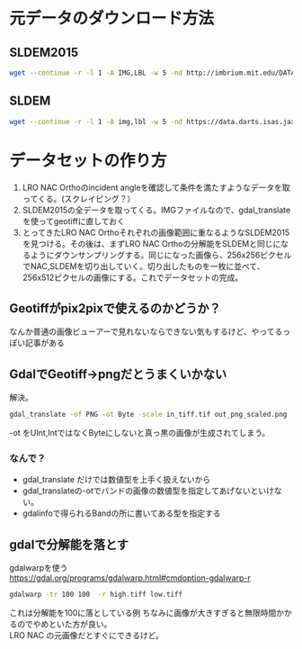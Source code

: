 # 元データのダウンロード方法

## SLDEM2015
```sh
wget --continue -r -l 1 -A IMG,LBL -w 5 -nd http://imbrium.mit.edu/DATA/SLDEM2015/TILES/FLOAT_IMG/
```
## SLDEM
```sh
wget --continue -r -l 1 -A img,lbl -w 5 -nd https://data.darts.isas.jaxa.jp/pub/pds3/sln-l-tc-5-sldem2013-v1.0/lon***/data/
```

# データセットの作り方
1. LRO NAC Orthoのincident angleを確認して条件を満たすようなデータを取ってくる。(スクレイピング？）
2. SLDEM2015の全データを取ってくる。IMGファイルなので、gdal_translateを使ってgeotiffに直しておく
3. とってきたLRO NAC Orthoそれぞれの画像範囲に重なるようなSLDEM2015を見つける。その後は、まずLRO NAC Orthoの分解能をSLDEMと同じになるようにダウンサンプリングする。同じになった画像ら、256x256ピクセルでNAC,SLDEMを切り出していく。切り出したものを一枚に並べて、256x512ピクセルの画像にする。これでデータセットの完成。

## Geotiffがpix2pixで使えるのかどうか？
なんか普通の画像ビューアーで見れないならできない気もするけど、やってるっぽい記事がある

## GdalでGeotiff→pngだとうまくいかない
解決。
```sh
gdal_translate -of PNG -ot Byte -scale in_tiff.tif out_png_scaled.png
```
-ot をUInt,IntではなくByteにしないと真っ黒の画像が生成されてしまう。 

### なんで？
- gdal_translate だけでは数値型を上手く扱えないから
- gdal_translateの-otでバンドの画像の数値型を指定してあげないといけない。
 - gdalinfoで得られるBandの所に書いてある型を指定する

## gdalで分解能を落とす
gdalwarpを使う  
https://gdal.org/programs/gdalwarp.html#cmdoption-gdalwarp-r
```sh
gdalwarp -tr 100 100  -r high.tiff low.tiff
```
これは分解能を100に落としている例
ちなみに画像が大きすぎると無限時間かかるのでやめといた方が良い。  
LRO NAC の元画像だとすぐにできるけど。
